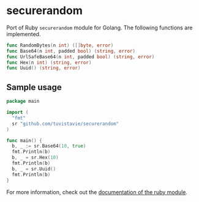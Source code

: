 # securerandom

Port of Ruby `securerandom` module for Golang.
The following functions are implemented.

```go
func RandomBytes(n int) ([]byte, error)
func Base64(n int, padded bool) (string, error)
func UrlSafeBase64(n int, padded bool) (string, error)
func Hex(n int) (string, error)
func Uuid() (string, error)
```

## Sample usage

```go
package main

import (
  "fmt"
  sr "github.com/tuvistavie/securerandom"
)

func main() {
  b, _ := sr.Base64(10, true)
  fmt.Println(b)
  b, _ = sr.Hex(10)
  fmt.Println(b)
  b, _ = sr.Uuid()
  fmt.Println(b)
}
```

For more information, check out the [documentation of the ruby module](http://ruby-doc.org/stdlib-2.1.0/libdoc/securerandom/rdoc/SecureRandom.html).
